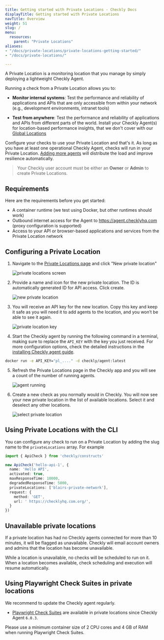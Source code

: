 ```yaml
---
title: Getting started with Private Locations - Checkly Docs
displayTitle: Getting started with Private Locations
navTitle: Overview
weight: 51
slug: /
menu:
  resources:
    parent: "Private Locations"
aliases:
- "/docs/private-locations/private-locations-getting-started/"
- "/docs/private-locations/"

---
```


A Private Location is a monitoring location that you manage by simply deploying a lightweight Checkly Agent.

Running a check from a Private Location allows you to:

- **Monitor internal systems**: Test the performance and reliability of applications and APIs that are only accessible from within your network (e.g., development environments, intranet tools)

- **Test from anywhere**: Test the performance and reliability of applications and APIs from different parts of the world. Install your Checkly Agent(s) for location-based performance insights, that we don't cover with our [Global Locations](/docs/monitoring/global-locations/)

Configure your checks to use your Private Location and that's it. As long as you have at least one operational Checkly Agent, checks will run in your Private Location. [Adding more agents](/docs/private-locations/scaling-and-redundancy/) will distribute the load and improve resilience automatically.

> Your Checkly user account must be either an **Owner** or **Admin** to create Private Locations.

## Requirements

Here are the requirements before you get started:

- A container runtime (we test using Docker, but other runtimes should work)
- Outbound internet access for the Agent to https://agent.checklyhq.com (proxy configuration is supported)
- Access to your API or browser-based applications and services from the Private Location network

## Configuring a Private Location

1. Navigate to the [Private Locations page](https://app.checklyhq.com/private-locations) and click "New private location"

    ![private locations screen](/docs/images/private-locations/pl_started_1.png)

2. Provide a name and icon for the new private location. The ID is automatically generated ID for API access. Click create.

    ![new private location](/docs/images/private-locations/pl_started_2.png)

3. You will receive an API key for the new location. Copy this key and keep it safe as you will need it to add agents to the location, and you won’t be able to see it again.

    ![private location key](/docs/images/private-locations/pl_started_3.png)

4. Start the Checkly agent by running the following command in a terminal, making sure to replace the `API_KEY` with the key you just received.
For more configuration options, check the detailed instructions in the [installing Checkly agent guide](/docs/private-locations/checkly-agent-configuration/).

```bash
docker run -e API_KEY="pl_...." -d checkly/agent:latest
```


5. Refresh the Private Locations page in the Checkly app and you will see a count of the number of running agents.

    ![agent running](/docs/images/private-locations/pl_started_4.png)

6. Create a new check as you normally would in Checkly. You will now see your new private location in the list of available locations. Select it and deselect any other locations.

    ![select private location](/docs/images/private-locations/pl_started_5.png)


## Using Private Locations with the CLI

You can configure any check to run on a Private Location by adding the slug name to the `privateLocations` array. For example

```ts {title="api.check.ts"}
import { ApiCheck } from 'checkly/constructs'

new ApiCheck('hello-api-1', {
  name: 'Hello API',
  activated: true,
  maxResponseTime: 10000,
  degradedResponseTime: 5000,
  privateLocations: ['blairs-private-network'],
  request: {
    method: 'GET',
    url: ' https://checklyhq.com.org/',
  }
})
```

## Unavailable private locations

If a private location has had no Checkly agents connected for more than 10 minutes, it will be flagged as unavailable. Checkly will email account owners and admins that the location has become unavailable.

While a location is unavailable, no checks will be scheduled to run on it. When a location becomes available, check scheduling and execution will resume automatically.

## Using Playwright Check Suites in private locations

We recommend to update the Checkly agent regularly. 

* [Playwright Check Suites](/docs/playwright-checks/) are available in private locations since Checkly Agent `6.0.3`.

Please use a minimum container size of 2 CPU cores and 4 GB of RAM when running Playwright Check Suites.
